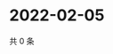 # 2022-02-05

共 0 条

<!-- BEGIN WEIBO -->
<!-- 最后更新时间 Sat Feb 05 2022 19:00:49 GMT+0800 (China Standard Time) -->

<!-- END WEIBO -->
